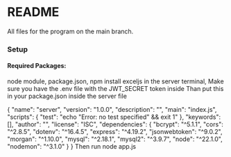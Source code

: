 # README
All files for the program on the main branch.

### Setup

#### Required Packages:
node module,
package.json,
npm install exceljs in the server terminal,
Make sure you have the .env file with the JWT_SECRET token inside
Than put this in your package.json inside the server file

{
  "name": "server",
  "version": "1.0.0",
  "description": "",
  "main": "index.js",
  "scripts": {
    "test": "echo "Error: no test specified" && exit 1"
  },
  "keywords": [],
  "author": "",
  "license": "ISC",
  "dependencies": {
    "bcrypt": "^5.1.1",
    "cors": "^2.8.5",
    "dotenv": "^16.4.5",
    "express": "^4.19.2",
    "jsonwebtoken": "^9.0.2",
    "morgan": "^1.10.0",
    "mysql": "^2.18.1",
    "mysql2": "^3.9.7",
    "node": "^22.1.0",
    "nodemon": "^3.1.0"
  }
}
Then run node app.js
